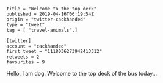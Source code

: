 ```
title = "Welcome to the top deck"
published = 2019-04-16T06:19:54Z
origin = "twitter-cackhanded"
type = "tweet"
tag = [ "travel-animals",]

[twitter]
account = "cackhanded"
first_tweet = "1118036273942413312"
retweets = 2
favourites = 9
```

Hello, I am dog. Welcome to the top deck of the bus today…

<p class='image'><img src='https://mnf.m17s.net/twitter/1118036273942413312/D4QQD_jW0AAD3OU.jpg' alt=''></p>

